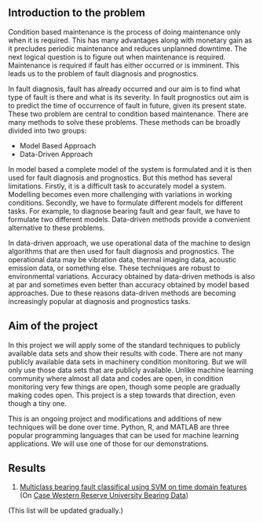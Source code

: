 ## Introduction to the problem

Condition based maintenance is the process of doing maintenance only
when it is required. This has many advantages along with monetary gain
as it precludes periodic maintenance and reduces unplanned downtime. The
next logical question is to figure out when maintenance is required.
Maintenance is required if fault has either occurred or is imminent.
This leads us to the problem of fault diagnosis and prognostics.

In fault diagnosis, fault has already occurred and our aim is to find
what type of fault is there and what is its severity. In fault
prognostics out aim is to predict the time of occurrence of fault in
future, given its present state. These two problem are central to
condition based maintenance. There are many methods to solve these
problems. These methods can be broadly divided into two groups:

  - Model Based Approach
  - Data-Driven Approach

In model based a complete model of the system is formulated and it is
then used for fault diagnosis and prognostics. But this method has
several limitations. Firstly, it is a difficult task to accurately model
a system. Modelling becomes even more challenging with variations in
working conditions. Secondly, we have to formulate different models for
different tasks. For example, to diagnose bearing fault and gear fault,
we have to formulate two different models. Data-driven methods provide a
convenient alternative to these problems.

In data-driven approach, we use operational data of the machine to
design algorithms that are then used for fault diagnosis and
prognostics. The operational data may be vibration data, thermal imaging
data, acoustic emission data, or something else. These techniques are
robust to environmental variations. Accuracy obtained by data-driven
methods is also at par and sometimes even better than accuracy obtained
by model based approaches. Due to these reasons data-driven methods are
becoming increasingly popular at diagnosis and prognostics tasks.

## Aim of the project

In this project we will apply some of the standard techniques to
publicly available data sets and show their results with code. There are
not many publicly available data sets in machinery condition monitoring.
But we will only use those data sets that are publicly available. Unlike
machine learning community where almost all data and codes are open, in
condition monitoring very few things are open, though some people are
gradually making codes open. This project is a step towards that
direction, even though a tiny one.

This is an ongoing project and modifications and additions of new
techniques will be done over time. Python, R, and MATLAB are three
popular programming languages that can be used for machine learning
applications. We will use one of those for our demonstrations.

## Results

1.  [Multiclass bearing fault classifical using SVM on time domain
    features](https://github.com/biswajitsahoo1111/cbm_codes_open/blob/master/notebooks/SVM_multiclass_time.pdf)
    (On [Case Western Reserve University Bearing
    Data](https://csegroups.case.edu/bearingdatacenter/pages/welcome-case-western-reserve-university-bearing-data-center-website))

(This list will be updated gradually.)
